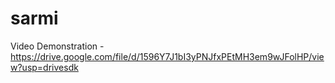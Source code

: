 # sarmi

Video Demonstration - https://drive.google.com/file/d/1596Y7J1bI3yPNJfxPEtMH3em9wJFolHP/view?usp=drivesdk
